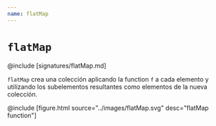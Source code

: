 ```yaml
---
name: flatMap
---
```


# `flatMap`

@include [signatures/flatMap.md]

`flatMap` crea una colección aplicando la function `f` a cada elemento y utilizando los subelementos resultantes como elementos de la nueva colección.

@include [figure.html source="../images/flatMap.svg" desc="flatMap function"]
